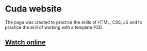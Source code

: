 # Cuda website

The page was created to practice the skills of HTML, CSS, JS and to practice the skill of working with a template PSD.

## [Watch online](https://anfd99.github.io/cuda/)
